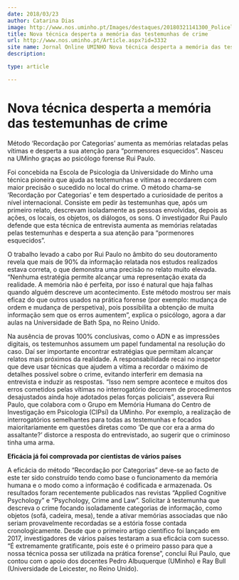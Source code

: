 ```yaml
---
date: 2018/03/23
author: Catarina Dias
image: http://www.nos.uminho.pt/Images/destaques/20180321141300_Policeline.jpg
title: Nova técnica desperta a memória das testemunhas de crime
url: http://www.nos.uminho.pt/Article.aspx?id=3332
site name: Jornal Online UMINHO Nova técnica desperta a memória das testemunhas de crime
description: 

type: article

---
```

# Nova técnica desperta a memória das testemunhas de crime




Método ‘Recordação por Categorias’ aumenta as memórias relatadas pelas vítimas e desperta a sua atenção para “pormenores esquecidos”. Nasceu na UMinho graças ao psicólogo forense Rui Paulo.

Foi concebida na Escola de Psicologia da Universidade do Minho uma técnica pioneira que ajuda as testemunhas e vítimas a recordarem com maior precisão o sucedido no local do crime. O método chama-se ‘Recordação por Categorias’ e tem despertado a curiosidade de peritos a nível internacional. Consiste em pedir às testemunhas que, após um primeiro relato, descrevam isoladamente as pessoas envolvidas, depois as ações, os locais, os objetos, os diálogos, os sons. O investigador Rui Paulo defende que esta técnica de entrevista aumenta as memórias relatadas pelas testemunhas e desperta a sua atenção para “pormenores esquecidos”.



O trabalho levado a cabo por Rui Paulo no âmbito do seu doutoramento revela que mais de 90% da informação relatada nos estudos realizados estava correta, o que demonstra uma precisão no relato muito elevada. “Nenhuma estratégia permite alcançar uma representação exata da realidade. A memória não é perfeita, por isso é natural que haja falhas quando alguém descreve um acontecimento. Este método mostrou ser mais eficaz do que outros usados na prática forense (por exemplo: mudança de ordem e mudança de perspetiva), pois possibilita a obtenção de muita informação sem que os erros aumentem”, explica o psicólogo, agora a dar aulas na Universidade de Bath Spa, no Reino Unido. 



Na ausência de provas 100% conclusivas, como o ADN e as impressões digitais, os testemunhos assumem um papel fundamental na resolução do caso. Daí ser importante encontrar estratégias que permitam alcançar relatos mais próximos da realidade. A responsabilidade recai no inspetor que deve usar técnicas que ajudem a vítima a recordar o máximo de detalhes possível sobre o crime, evitando interferir em demasia na entrevista e induzir as respostas. “Isso nem sempre acontece e muitos dos erros cometidos pelas vítimas no interrogatório decorrem de procedimentos desajustados ainda hoje adotados pelas forças policiais”, assevera Rui Paulo, que colabora com o Grupo em Memória Humana do Centro de Investigação em Psicologia (CIPsi) da UMinho. Por exemplo, a realização de interrogatórios semelhantes para todas as testemunhas e focados maioritariamente em questões diretas como ‘De que cor era a arma do assaltante?’ distorce a resposta do entrevistado, ao sugerir que o criminoso tinha uma arma.

**Eficácia já foi comprovada por cientistas de vários países** 



A eficácia do método “Recordação por Categorias” deve-se ao facto de este ter sido construído tendo como base o funcionamento da memória humana e o modo como a informação é codificada e armazenada. Os resultados foram recentemente publicados nas revistas “Applied Cognitive Psychology” e “Psychology, Crime and Law”. Solicitar à testemunha que descreva o crime focando isoladamente categorias de informação, como objetos (sofá, cadeira, mesa), tende a ativar memórias associadas que não seriam provavelmente recordadas se a estória fosse contada cronologicamente. Desde que o primeiro artigo científico foi lançado em 2017, investigadores de vários países testaram a sua eficácia com sucesso. “É extremamente gratificante, pois este é o primeiro passo para que a nossa técnica possa ser utilizada na prática forense”, conclui Rui Paulo, que contou com o apoio dos docentes Pedro Albuquerque (UMinho) e Ray Bull (Universidade de Leicester, no Reino Unido).
